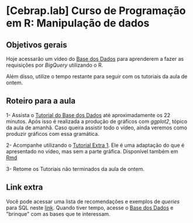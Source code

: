 # [Cebrap.lab] Curso de Programação em R: Manipulação de dados

## Objetivos gerais

Hoje acessarão um vídeo do [Base dos Dados](basedosdados.org) para aprenderem a fazer as requisições por *BigQuery* utilizando o R. 

Além disso, utilize o tempo restante para seguir com os tutoriais da aula de ontem.

## Roteiro para a aula

1- Assista o [Tutorial do Base dos Dados](https://www.youtube.com/watch?v=5_Ir8neyFf4&ab_channel=BasedosDados) até aproximadamente os 22 minutos. Após isso é realizada a produção de gráficos com *ggplot2*, tópico da aula de amanhã. Caso queira assistir todo o vídeo, ainda veremos como produzir gráficos com essa gramática.

2- Acompanhe utilizando o [Tutorial Extra 1](https://github.com/thiagomeireles/cebrap_programacaoR_2021/blob/main/tutoriais/extras/Tutorial_01.md). Ele é uma adaptação do que é apresentado no vídeo, mas sem a parte gráfica. Disponível também em [Rmd](https://github.com/thiagomeireles/cebrap_programacaoR_2021/blob/main/tutoriais/extras/Tutorial_01.Rmd)

3- Retome os Tutoriais não terminados da aula de ontem.

## Link extra

Você pode acessar uma lista de recomendações e exemplos de *queries* para SQL neste [link](https://www.devmedia.com.br/escrevendo-queries-otimizadas-no-sql-server/20403). Quando tiver tempo, acesse o [Base dos Dados](basedosdados.org) e "brinque" com as bases que te interessam.